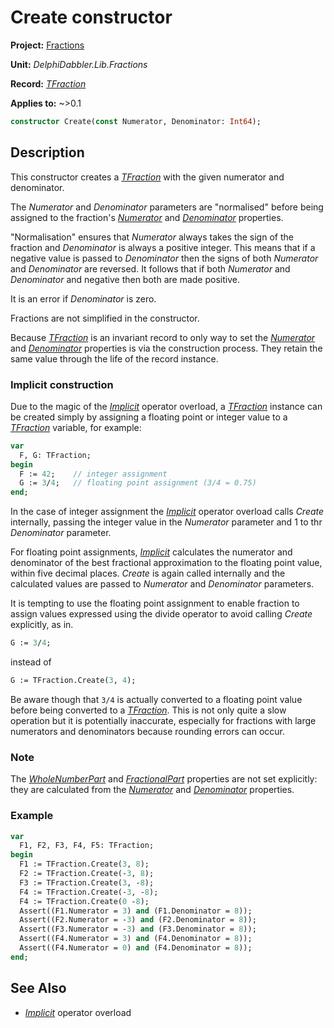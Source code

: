 # Create constructor

**Project:** [Fractions](../API.md)

**Unit:** _DelphiDabbler.Lib.Fractions_

**Record:** [_TFraction_](./TFraction.md)

**Applies to:** ~>0.1

```pascal
constructor Create(const Numerator, Denominator: Int64);
```

## Description

This constructor creates a [_TFraction_](./TFraction.md) with the given numerator and denominator.

The _Numerator_ and _Denominator_ parameters are "normalised" before being assigned to the fraction's [_Numerator_](./TFraction-Numerator.md) and [_Denominator_](./TFraction-Denominator.md) properties.

"Normalisation" ensures that _Numerator_ always takes the sign of the fraction and _Denominator_ is always a positive integer. This means that if a negative value is passed to _Denominator_ then the signs of both _Numerator_ and _Denominator_ are reversed. It follows that if both _Numerator_ and _Denominator_ and negative then both are made positive.

It is an error if _Denominator_ is zero.

Fractions are not simplified in the constructor.

Because [_TFraction_](./TFraction.md) is an invariant record to only way to set the [_Numerator_](./TFraction-Numerator.md) and [_Denominator_](./TFraction-Denominator.md) properties is via the construction process. They retain the same value through the life of the record instance.

### Implicit construction

Due to the magic of the [_Implicit_](./TFraction-Implicit.md) operator overload, a [_TFraction_](./TFraction.md) instance can be created simply by assigning a floating point or integer value to a [_TFraction_](./TFraction.md) variable, for example:

```pascal
var
  F, G: TFraction;
begin
  F := 42;    // integer assignment
  G := 3/4;   // floating point assignment (3/4 = 0.75)
end;
```

In the case of integer assignment the [_Implicit_](./TFraction-Implicit.md) operator overload calls _Create_ internally, passing the integer value in the _Numerator_ parameter and 1 to thr _Denominator_ parameter.

For floating point assignments, [_Implicit_](./TFraction-Implicit.md) calculates the numerator and denominator of the best fractional approximation to the floating point value, within five decimal places. _Create_ is again called internally and the calculated values are passed to _Numerator_ and _Denominator_ parameters.

It is tempting to use the floating point assignment to enable fraction to assign values expressed using the divide operator to avoid calling _Create_ explicitly, as in.

```pascal
G := 3/4;
```

instead of

```pascal
G := TFraction.Create(3, 4);
```

Be aware though that `3/4` is actually converted to a floating point value before being converted to a [_TFraction_](./TFraction.md). This is not only quite a slow operation but it is potentially inaccurate, especially for fractions with large numerators and denominators because rounding errors can occur.

### Note

The [_WholeNumberPart_](./TFraction-WholeNumberPart.md) and [_FractionalPart_](./TFraction-FractionalPart.md) properties are not set explicitly: they are calculated from the [_Numerator_](./TFraction-Numerator.md) and [_Denominator_](./TFraction-Denominator.md) properties.

### Example

```pascal
var
  F1, F2, F3, F4, F5: TFraction;
begin
  F1 := TFraction.Create(3, 8);
  F2 := TFraction.Create(-3, 8);
  F3 := TFraction.Create(3, -8);
  F4 := TFraction.Create(-3, -8);
  F4 := TFraction.Create(0 -8);
  Assert((F1.Numerator = 3) and (F1.Denominator = 8));
  Assert((F2.Numerator = -3) and (F2.Denominator = 8));
  Assert((F3.Numerator = -3) and (F3.Denominator = 8));
  Assert((F4.Numerator = 3) and (F4.Denominator = 8));
  Assert((F4.Numerator = 0) and (F4.Denominator = 8));
end;
```

## See Also

* [_Implicit_](./TFraction-Implicit.md) operator overload
